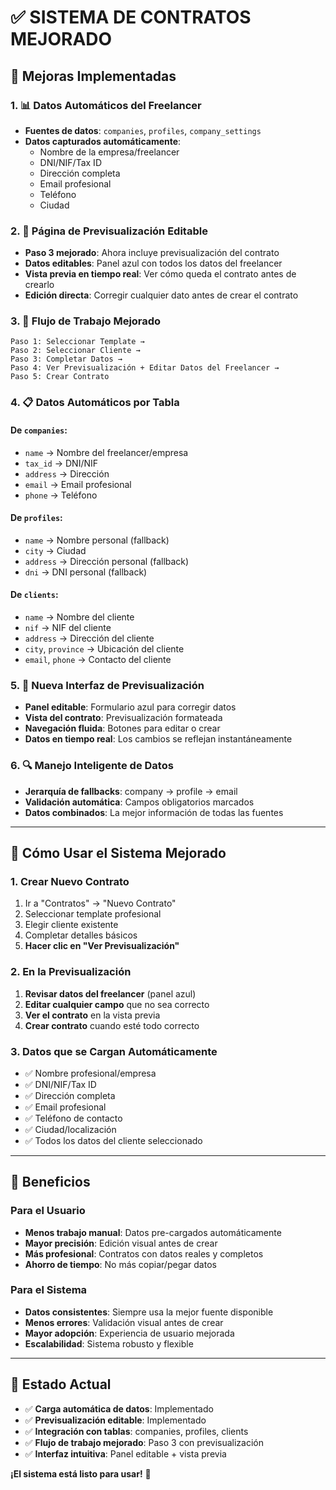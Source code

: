 # ✅ **SISTEMA DE CONTRATOS MEJORADO**

## **🚀 Mejoras Implementadas**

### **1. 📊 Datos Automáticos del Freelancer**
- **Fuentes de datos**: `companies`, `profiles`, `company_settings`
- **Datos capturados automáticamente**:
  - Nombre de la empresa/freelancer
  - DNI/NIF/Tax ID
  - Dirección completa
  - Email profesional
  - Teléfono
  - Ciudad

### **2. 📝 Página de Previsualización Editable**
- **Paso 3 mejorado**: Ahora incluye previsualización del contrato
- **Datos editables**: Panel azul con todos los datos del freelancer
- **Vista previa en tiempo real**: Ver cómo queda el contrato antes de crearlo
- **Edición directa**: Corregir cualquier dato antes de crear el contrato

### **3. 🔧 Flujo de Trabajo Mejorado**
```
Paso 1: Seleccionar Template → 
Paso 2: Seleccionar Cliente → 
Paso 3: Completar Datos →
Paso 4: Ver Previsualización + Editar Datos del Freelancer →
Paso 5: Crear Contrato
```

### **4. 📋 Datos Automáticos por Tabla**

#### **De `companies`:**
- `name` → Nombre del freelancer/empresa
- `tax_id` → DNI/NIF
- `address` → Dirección
- `email` → Email profesional 
- `phone` → Teléfono

#### **De `profiles`:**
- `name` → Nombre personal (fallback)
- `city` → Ciudad
- `address` → Dirección personal (fallback)
- `dni` → DNI personal (fallback)

#### **De `clients`:**
- `name` → Nombre del cliente
- `nif` → NIF del cliente
- `address` → Dirección del cliente
- `city`, `province` → Ubicación del cliente
- `email`, `phone` → Contacto del cliente

### **5. 🎨 Nueva Interfaz de Previsualización**
- **Panel editable**: Formulario azul para corregir datos
- **Vista del contrato**: Previsualización formateada
- **Navegación fluida**: Botones para editar o crear
- **Datos en tiempo real**: Los cambios se reflejan instantáneamente

### **6. 🔍 Manejo Inteligente de Datos**
- **Jerarquía de fallbacks**: company → profile → email
- **Validación automática**: Campos obligatorios marcados
- **Datos combinados**: La mejor información de todas las fuentes

---

## **📱 Cómo Usar el Sistema Mejorado**

### **1. Crear Nuevo Contrato**
1. Ir a "Contratos" → "Nuevo Contrato"
2. Seleccionar template profesional
3. Elegir cliente existente
4. Completar detalles básicos
5. **Hacer clic en "Ver Previsualización"**

### **2. En la Previsualización**
1. **Revisar datos del freelancer** (panel azul)
2. **Editar cualquier campo** que no sea correcto
3. **Ver el contrato** en la vista previa
4. **Crear contrato** cuando esté todo correcto

### **3. Datos que se Cargan Automáticamente**
- ✅ Nombre profesional/empresa
- ✅ DNI/NIF/Tax ID
- ✅ Dirección completa
- ✅ Email profesional
- ✅ Teléfono de contacto
- ✅ Ciudad/localización
- ✅ Todos los datos del cliente seleccionado

---

## **🎯 Beneficios**

### **Para el Usuario**
- **Menos trabajo manual**: Datos pre-cargados automáticamente
- **Mayor precisión**: Edición visual antes de crear
- **Más profesional**: Contratos con datos reales y completos
- **Ahorro de tiempo**: No más copiar/pegar datos

### **Para el Sistema**
- **Datos consistentes**: Siempre usa la mejor fuente disponible
- **Menos errores**: Validación visual antes de crear
- **Mayor adopción**: Experiencia de usuario mejorada
- **Escalabilidad**: Sistema robusto y flexible

---

## **🚀 Estado Actual**
- ✅ **Carga automática de datos**: Implementado
- ✅ **Previsualización editable**: Implementado  
- ✅ **Integración con tablas**: companies, profiles, clients
- ✅ **Flujo de trabajo mejorado**: Paso 3 con previsualización
- ✅ **Interfaz intuitiva**: Panel editable + vista previa

**¡El sistema está listo para usar!** 🎉

